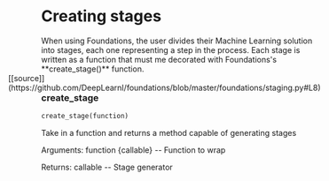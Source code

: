 <h1>Creating stages</h1>
When using Foundations, the user divides their Machine Learning solution into stages, each one representing a step in the process. Each stage is written as a function that must me decorated with Foundations's **create_stage()** function.
<span style="float:right;">[[source]](https://github.com/DeepLearnI/foundations/blob/master/foundations/staging.py#L8)</span>

### create_stage


```python
create_stage(function)
```


Take in a function and returns a method capable of generating stages

Arguments:
function {callable} -- Function to wrap

Returns:
callable -- Stage generator


